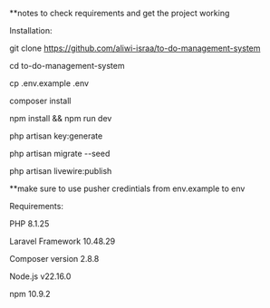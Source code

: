 **notes to check requirements and get the project working

Installation:

git clone https://github.com/aliwi-israa/to-do-management-system

cd to-do-management-system

cp .env.example .env

composer install

npm install && npm run dev

php artisan key:generate

php artisan migrate --seed

php artisan livewire:publish

**make sure to use pusher credintials from env.example to env


Requirements: 

PHP 8.1.25

Laravel Framework 10.48.29

Composer version 2.8.8

Node.js v22.16.0

npm 10.9.2









